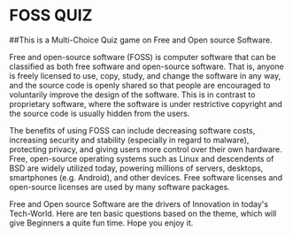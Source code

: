 # FOSS QUIZ
##This is a Multi-Choice Quiz game on Free and Open source Software.

Free and open-source software (FOSS) is computer software that can be classified as both free software and open-source software. That is, anyone is freely licensed to use, copy, study, and change the software in any way, and the source code is openly shared so that people are encouraged to voluntarily improve the design of the software. This is in contrast to proprietary software, where the software is under restrictive copyright and the source code is usually hidden from the users.

The benefits of using FOSS can include decreasing software costs, increasing security and stability (especially in regard to malware), protecting privacy, and giving users more control over their own hardware. Free, open-source operating systems such as Linux and descendents of BSD are widely utilized today, powering millions of servers, desktops, smartphones (e.g. Android), and other devices. Free software licenses and open-source licenses are used by many software packages.

Free and Open source Software are the drivers of Innovation in today's Tech-World. Here are ten basic questions based on the theme, which will give Beginners a quite fun time.
Hope you enjoy it.
